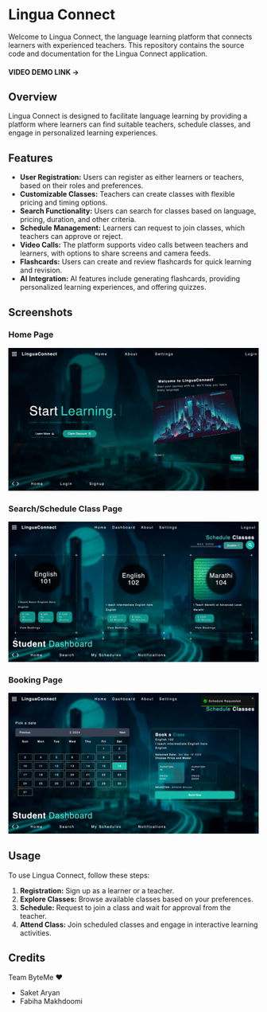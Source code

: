 # Lingua Connect

Welcome to Lingua Connect, the language learning platform that connects learners with experienced teachers. This repository contains the source code and documentation for the Lingua Connect application.

#### VIDEO DEMO LINK -> 

## Overview

Lingua Connect is designed to facilitate language learning by providing a platform where learners can find suitable teachers, schedule classes, and engage in personalized learning experiences.

## Features

- **User Registration:** Users can register as either learners or teachers, based on their roles and preferences.
- **Customizable Classes:** Teachers can create classes with flexible pricing and timing options.
- **Search Functionality:** Users can search for classes based on language, pricing, duration, and other criteria.
- **Schedule Management:** Learners can request to join classes, which teachers can approve or reject.
- **Video Calls:** The platform supports video calls between teachers and learners, with options to share screens and camera feeds.
- **Flashcards:** Users can create and review flashcards for quick learning and revision.
- **AI Integration:** AI features include generating flashcards, providing personalized learning experiences, and offering quizzes.

## Screenshots
 ### Home Page
 <img src="./screenshots/ss1.png" />

 ### Search/Schedule Class Page
  <img src="./screenshots/ss2.png" />

 ### Booking Page
  <img src="./screenshots/ss3.png" />

## Usage

To use Lingua Connect, follow these steps:

1. **Registration:** Sign up as a learner or a teacher.
2. **Explore Classes:** Browse available classes based on your preferences.
3. **Schedule:** Request to join a class and wait for approval from the teacher.
4. **Attend Class:** Join scheduled classes and engage in interactive learning activities.

## Credits

Team ByteMe ❤️

- Saket Aryan
- Fabiha Makhdoomi
